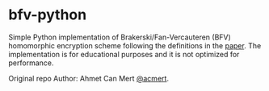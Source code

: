 # bfv-python
Simple Python implementation of Brakerski/Fan-Vercauteren (BFV) homomorphic encryption scheme following the definitions in the [paper](https://eprint.iacr.org/2012/144.pdf). The implementation is for educational purposes and it is not optimized for performance.

Original repo Author: Ahmet Can Mert [@acmert](https://github.com/acmert).